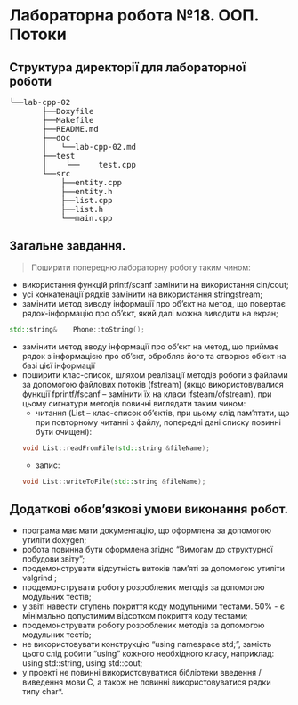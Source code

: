 # Лабораторна робота №18. ООП. Потоки

## Структура директорії для лабораторної роботи

<pre>
└──lab-cpp-02
       ├──Doxyfile
       ├──Makefile
       ├──README.md
       ├──doc
       │   └──lab-cpp-02.md
       ├──test
       │    └──    test.cpp
       └──src
           ├──entity.cpp
           ├──entity.h
           ├──list.cpp
           ├──list.h
           └──main.cpp
</pre>

## Загальне  завдання.
> Поширити попередню лабораторну роботу таким  чином:
 - використання функцій  printf/scanf   замінити на використання  cin/cout;
 - усі  конкатенації рядків  замінити на використання  stringstream;
 - замінити метод виводу інформації про об’єкт на метод, що повертає рядок-інформацію про об’єкт, який  далі можна виводити на  екран;
```c++
std::string&    Phone::toString();
```
 - замінити метод вводу інформації про об’єкт на метод, що приймає рядок з інформацією про об’єкт, обробляє його та  створює об’єкт на базі  цієї  інформації
 - поширити клас-список, шляхом реалізації методів роботи з файлами за допомогою файлових потоків (fstream) (якщо використовувалися функції fprintf/fscanf – замінити їх на класи ifsteam/ofstream), при цьому сигнатури методів повинні виглядати таким чином:
    - читання  (List  –  клас-список  об’єктів,  при  цьому  слід  пам’ятати,  що  при  повторному читанні з файлу, попередні дані списку повинні  бути очищені):
    ```c++
    void List::readFromFile(std::string &fileName);
    ```
    - запис:
    ```c++
    void List::writeToFile(std::string &fileName);
    ```

## Додаткові обов’язкові  умови виконання робот.
 - програма має мати документацію,  що оформлена за  допомогою утиліти  doxygen;
 - робота повинна бути оформлена згідно “Вимогам до структурної побудови звіту”;
 - продемонструвати відсутність витоків пам’яті  за  допомогою утиліти  valgrind ;
 - продемонструвати роботу розроблених методів за  допомогою модульних тестів;
 - у звіті навести ступень покриття коду модульними тестами.  50% - є мінімально допустимим відсотком покриття коду тестами;
 - продемонструвати роботу розроблених методів за  допомогою модульних тестів;
 - не  використовувати  конструкцію  “using  namespace  std;”,  замість  цього  слід  робити  “using” кожного необхідного класу, наприклад:  using std::string,  using  std::cout;
 - у  проекті  не  повинні  використовуватися бібліотеки введення  /  виведення  мови  C,  а  також не повинні використовуватися рядки типу  char*.
